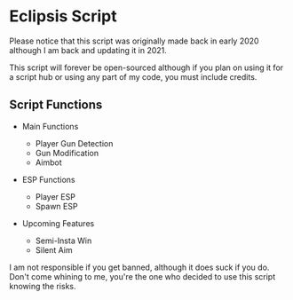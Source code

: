# Eclipsis Script
Please notice that this script was originally made back in early 2020 although I am back and updating it in 2021.

This script will forever be open-sourced although if you plan on using it for a script hub or using any part of my code, you must include credits.


## Script Functions

- Main Functions
  - Player Gun Detection
  - Gun Modification
  - Aimbot

- ESP Functions
  - Player ESP
  - Spawn ESP
  
  
- Upcoming Features
  - Semi-Insta Win
  - Silent Aim



I am not responsible if you get banned, although it does suck if you do. Don't come whining to me, you're the one who decided to use this script knowing the risks.
